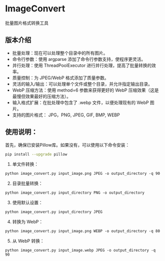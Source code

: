 # ImageConvert

批量图片格式转换工具

## 版本介绍

- 批量处理：现在可以处理整个目录中的所有图片。
- 命令行参数：使用 argparse 添加了命令行参数支持，使程序更灵活。
- 并行处理：使用 ThreadPoolExecutor 进行并行处理，提高了批量转换的效率。
- 质量控制：为 JPEG/WebP 格式添加了质量参数。
- 灵活的输入/输出：可以处理单个文件或整个目录，并允许指定输出目录。
- WebP 压缩方法：使用 method=6 参数来获得更好的 WebP 压缩效果（这是最慢但效果最好的压缩方法）。
- 输入格式扩展：在批处理中包含了 .webp 文件，以便处理现有的 WebP 图片。
- 支持的图片格式： JPG，PNG, JPEG, GIF, BMP, WEBP

## 使用说明：

首先，确保已安装Pillow库。如果没有，可以使用以下命令安装：

```bash
pip install --upgrade pillow
```

1. 单文件转换：
```
python image_convert.py input_image.png JPEG -o output_directory -q 90
```

2. 目录批量转换：
```
python image_convert.py input_directory PNG -o output_directory
```

3. 使用默认设置：
```
python image_convert.py input_directory JPEG
```

4. 转换为 WebP：
```
python image_convert.py input_image.png WEBP -o output_directory -q 80
```

5. 从 WebP 转换：
```
python image_convert.py input_image.webp JPEG -o output_directory -q 90
```
